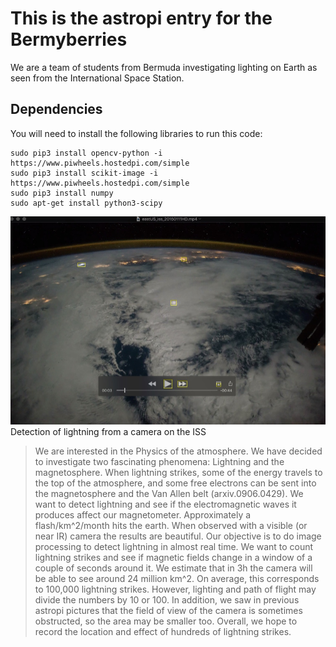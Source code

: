 #  This is the astropi entry for the Bermyberries
We are a team of students from Bermuda investigating lighting on Earth as seen from the International Space Station.

## Dependencies

You will need to install the following libraries to run this code:


    sudo pip3 install opencv-python -i https://www.piwheels.hostedpi.com/simple
    sudo pip3 install scikit-image -i https://www.piwheels.hostedpi.com/simple 
    sudo pip3 install numpy
    sudo apt-get install python3-scipy
    

![ESA lightning](https://github.com/alphydan/bermyberries/blob/master/cam/city_1WITH_BOX.jpg)
Detection of lightning from a camera on the ISS

> We are interested in the Physics of the atmosphere. We have decided
to investigate two fascinating phenomena: Lightning and the
magnetosphere. When lightning strikes, some of the energy travels to
the top of the atmosphere, and some free electrons can be sent into
the magnetosphere and the Van Allen belt (arxiv.0906.0429). We want
to detect lightning and see if the electromagnetic waves it produces
affect our magnetometer. Approximately a flash/km^2/month hits the
earth. When observed with a visible (or near IR) camera the results
are beautiful. Our objective is to do image processing to detect
lightning in almost real time. We want to count lightning strikes and
see if magnetic fields change in a window of a couple of seconds
around it. We estimate that in 3h the camera will be able to see
around 24 million km^2. On average, this corresponds to 100,000
lightning strikes. However, lighting and path of flight may divide
the numbers by 10 or 100. In addition, we saw in previous astropi
pictures that the field of view of the camera is sometimes obstructed,
so the area may be smaller too. Overall, we hope to record the
location and effect of hundreds of lightning strikes.

